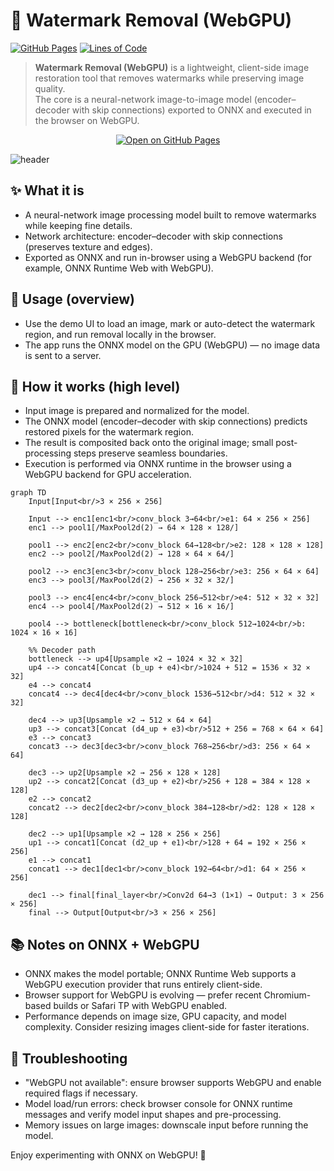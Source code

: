 # 🌊 Watermark Removal (WebGPU)
[![GitHub Pages](https://github.com/cziter15/watermark-removal-webgpu/actions/workflows/pages.yml/badge.svg)](https://cziter15.github.io/watermark-removal-webgpu/) [![Lines of Code](https://img.shields.io/endpoint?color=blue&url=https://ghloc.vercel.app/api/cziter15/watermark-removal-webgpu/badge?filter=.html$,.js$,.wgsl$)](https://github.com/cziter15/watermark-removal-webgpu)

> **Watermark Removal (WebGPU)** is a lightweight, client-side image restoration tool that removes watermarks while preserving image quality.  
> The core is a neural-network image-to-image model (encoder–decoder with skip connections) exported to ONNX and executed in the browser on WebGPU.

<p align="center">
  <a href="https://cziter15.github.io/watermark-removal-webgpu/" target="_blank">
    <img src="https://img.shields.io/badge/OPEN%20ON%20GITHUB%20PAGES-0078D7?style=for-the-badge&logo=github&logoColor=white" alt="Open on GitHub Pages">
  </a>
</p>

<img src="./public/header.png" alt="header" />

## ✨ What it is
- A neural-network image processing model built to remove watermarks while keeping fine details.
- Network architecture: encoder–decoder with skip connections (preserves texture and edges).
- Exported as ONNX and run in-browser using a WebGPU backend (for example, ONNX Runtime Web with WebGPU).

## 🧩 Usage (overview)
- Use the demo UI to load an image, mark or auto-detect the watermark region, and run removal locally in the browser.
- The app runs the ONNX model on the GPU (WebGPU) — no image data is sent to a server.

## 🔬 How it works (high level)
- Input image is prepared and normalized for the model.
- The ONNX model (encoder–decoder with skip connections) predicts restored pixels for the watermark region.
- The result is composited back onto the original image; small post-processing steps preserve seamless boundaries.
- Execution is performed via ONNX runtime in the browser using a WebGPU backend for GPU acceleration.

```mermaid
graph TD
    Input[Input<br/>3 × 256 × 256]

    Input --> enc1[enc1<br/>conv_block 3→64<br/>e1: 64 × 256 × 256]
    enc1 --> pool1[/MaxPool2d(2) → 64 × 128 × 128/]

    pool1 --> enc2[enc2<br/>conv_block 64→128<br/>e2: 128 × 128 × 128]
    enc2 --> pool2[/MaxPool2d(2) → 128 × 64 × 64/]

    pool2 --> enc3[enc3<br/>conv_block 128→256<br/>e3: 256 × 64 × 64]
    enc3 --> pool3[/MaxPool2d(2) → 256 × 32 × 32/]

    pool3 --> enc4[enc4<br/>conv_block 256→512<br/>e4: 512 × 32 × 32]
    enc4 --> pool4[/MaxPool2d(2) → 512 × 16 × 16/]

    pool4 --> bottleneck[bottleneck<br/>conv_block 512→1024<br/>b: 1024 × 16 × 16]

    %% Decoder path
    bottleneck --> up4[Upsample ×2 → 1024 × 32 × 32]
    up4 --> concat4[Concat (b_up + e4)<br/>1024 + 512 = 1536 × 32 × 32]
    e4 --> concat4
    concat4 --> dec4[dec4<br/>conv_block 1536→512<br/>d4: 512 × 32 × 32]

    dec4 --> up3[Upsample ×2 → 512 × 64 × 64]
    up3 --> concat3[Concat (d4_up + e3)<br/>512 + 256 = 768 × 64 × 64]
    e3 --> concat3
    concat3 --> dec3[dec3<br/>conv_block 768→256<br/>d3: 256 × 64 × 64]

    dec3 --> up2[Upsample ×2 → 256 × 128 × 128]
    up2 --> concat2[Concat (d3_up + e2)<br/>256 + 128 = 384 × 128 × 128]
    e2 --> concat2
    concat2 --> dec2[dec2<br/>conv_block 384→128<br/>d2: 128 × 128 × 128]

    dec2 --> up1[Upsample ×2 → 128 × 256 × 256]
    up1 --> concat1[Concat (d2_up + e1)<br/>128 + 64 = 192 × 256 × 256]
    e1 --> concat1
    concat1 --> dec1[dec1<br/>conv_block 192→64<br/>d1: 64 × 256 × 256]

    dec1 --> final[final_layer<br/>Conv2d 64→3 (1×1) → Output: 3 × 256 × 256]
    final --> Output[Output<br/>3 × 256 × 256]
```

## 📚 Notes on ONNX + WebGPU
- ONNX makes the model portable; ONNX Runtime Web supports a WebGPU execution provider that runs entirely client-side.
- Browser support for WebGPU is evolving — prefer recent Chromium-based builds or Safari TP with WebGPU enabled.
- Performance depends on image size, GPU capacity, and model complexity. Consider resizing images client-side for faster iterations.

## 🐞 Troubleshooting
- "WebGPU not available": ensure browser supports WebGPU and enable required flags if necessary.
- Model load/run errors: check browser console for ONNX runtime messages and verify model input shapes and pre-processing.
- Memory issues on large images: downscale input before running the model.

Enjoy experimenting with ONNX on WebGPU! 🚀